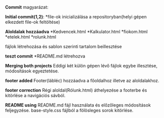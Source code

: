 **Commit** magyarázat:

**Initial commit(1,2)**:
*file-ok inicializálása a repositoryban(helyi gépen elkezdett file-ok feltöltése)

**Aloldalak hozzáadva**
*Kedvencek.html
*Kalkulator.html
*fiokom.html
*etelek.html
*rolunk.html

fájlok létrehozása és sablon szerinti tartalom beillesztése

**teszt commit**
*README.md létrehozva

**Merging both projects**
Eddigi két külön gépen lévő fájlok egybe illesztése, módosítások egyeztetése.

**footer added**
Footer(lábléc) hozzáadva a főoldalhoz illetve az aloldalakhoz.

**footer correction**
Régi aloldal(Rólunk.html) áthelyezése a footerbe és kitörlése a navigációs sávból.

**README using**
README.md fájl használata és előzőleges módosítások feljegyzése.
base-style.css fájlból a fölösleges sorok kitörlése.
